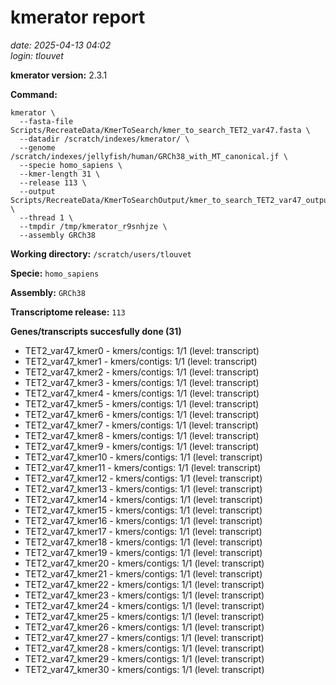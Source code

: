 # kmerator report
*date: 2025-04-13 04:02*  
*login: tlouvet*

**kmerator version:** 2.3.1

**Command:**

```
kmerator \
  --fasta-file Scripts/RecreateData/KmerToSearch/kmer_to_search_TET2_var47.fasta \
  --datadir /scratch/indexes/kmerator/ \
  --genome /scratch/indexes/jellyfish/human/GRCh38_with_MT_canonical.jf \
  --specie homo_sapiens \
  --kmer-length 31 \
  --release 113 \
  --output Scripts/RecreateData/KmerToSearchOutput/kmer_to_search_TET2_var47_output \
  --thread 1 \
  --tmpdir /tmp/kmerator_r9snhjze \
  --assembly GRCh38
```

**Working directory:** `/scratch/users/tlouvet`

**Specie:** `homo_sapiens`

**Assembly:** `GRCh38`

**Transcriptome release:** `113`

**Genes/transcripts succesfully done (31)**

- TET2_var47_kmer0 - kmers/contigs: 1/1 (level: transcript)
- TET2_var47_kmer1 - kmers/contigs: 1/1 (level: transcript)
- TET2_var47_kmer2 - kmers/contigs: 1/1 (level: transcript)
- TET2_var47_kmer3 - kmers/contigs: 1/1 (level: transcript)
- TET2_var47_kmer4 - kmers/contigs: 1/1 (level: transcript)
- TET2_var47_kmer5 - kmers/contigs: 1/1 (level: transcript)
- TET2_var47_kmer6 - kmers/contigs: 1/1 (level: transcript)
- TET2_var47_kmer7 - kmers/contigs: 1/1 (level: transcript)
- TET2_var47_kmer8 - kmers/contigs: 1/1 (level: transcript)
- TET2_var47_kmer9 - kmers/contigs: 1/1 (level: transcript)
- TET2_var47_kmer10 - kmers/contigs: 1/1 (level: transcript)
- TET2_var47_kmer11 - kmers/contigs: 1/1 (level: transcript)
- TET2_var47_kmer12 - kmers/contigs: 1/1 (level: transcript)
- TET2_var47_kmer13 - kmers/contigs: 1/1 (level: transcript)
- TET2_var47_kmer14 - kmers/contigs: 1/1 (level: transcript)
- TET2_var47_kmer15 - kmers/contigs: 1/1 (level: transcript)
- TET2_var47_kmer16 - kmers/contigs: 1/1 (level: transcript)
- TET2_var47_kmer17 - kmers/contigs: 1/1 (level: transcript)
- TET2_var47_kmer18 - kmers/contigs: 1/1 (level: transcript)
- TET2_var47_kmer19 - kmers/contigs: 1/1 (level: transcript)
- TET2_var47_kmer20 - kmers/contigs: 1/1 (level: transcript)
- TET2_var47_kmer21 - kmers/contigs: 1/1 (level: transcript)
- TET2_var47_kmer22 - kmers/contigs: 1/1 (level: transcript)
- TET2_var47_kmer23 - kmers/contigs: 1/1 (level: transcript)
- TET2_var47_kmer24 - kmers/contigs: 1/1 (level: transcript)
- TET2_var47_kmer25 - kmers/contigs: 1/1 (level: transcript)
- TET2_var47_kmer26 - kmers/contigs: 1/1 (level: transcript)
- TET2_var47_kmer27 - kmers/contigs: 1/1 (level: transcript)
- TET2_var47_kmer28 - kmers/contigs: 1/1 (level: transcript)
- TET2_var47_kmer29 - kmers/contigs: 1/1 (level: transcript)
- TET2_var47_kmer30 - kmers/contigs: 1/1 (level: transcript)
